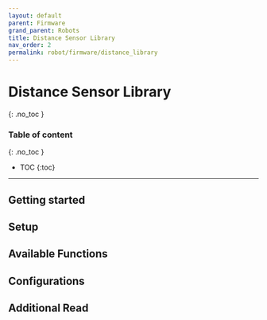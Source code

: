 ```yaml
---
layout: default
parent: Firmware
grand_parent: Robots
title: Distance Sensor Library
nav_order: 2
permalink: robot/firmware/distance_library
---
```


# Distance Sensor Library
{: .no_toc }

### Table of content
{: .no_toc }
- TOC
{:toc}

----
## Getting started


## Setup


## Available Functions


##  Configurations


## Additional Read
